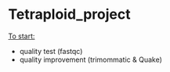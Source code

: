 # Tetraploid_project
[To start:](https://github.com/caro46/Tetraploid_project/blob/master/quality_tests.Rmd)
- quality test (fastqc)
- quality improvement (trimommatic & Quake)
